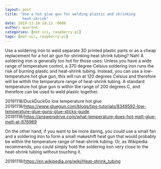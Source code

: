 ```yaml
---
layout: post
title: "Use a hot glue gun for welding plastic and shrinking
        heat-shrink"
date: 2019-11-18 18:13 -0600
author: quorten
categories: [mat-sci, raspberry-pi]
tags: [mat-sci, raspberry-pi]
---
```


Use a soldering iron to weld separate 3D printed plastic parts or as a
cheap replacement for a hot air gun for shrinking heat shrink tubing?
Nah!  A soldering iron is generally too hot for those uses: Unless you
have a wide range of temperature control, a 370 degree Celsius
soldering iron runs the risk of burning plastic and heat-shrink
tubing.  Instead, you can use a low-temperature hot glue gun, this
will run at 120 degrees Celsius and therefore will be withih the
temperature range of heat-shrink tubing.  A standard temperature hot
glue gun is within the range of 200 degrees C, and therefore can be
used to weld plastic together.

20191118/DuckDuckGo low temperature hot glue  
20191118/https://www.gluegun.com/blogs/tips-tutorials/8349592-low-temperature-glue-guns-glue-sticks-guide  
20191118/https://answersdrive.com/what-temperature-does-hot-melt-glue-melt-at-676969

On the other hand, if you want to be more daring, you could use a
small fan and a soldering iron to form a small makeshift heat gun that
would probably be within the temperature range of heat-shrink tubing.
Or, as Wikipedia recommends, you could simply hold the soldering iron
very close to the heat-shrink tubing without touching it.

20191119/https://en.wikipedia.org/wiki/Heat-shrink_tubing
